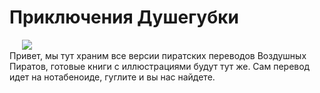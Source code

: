Приключения Душегубки
==============================
<img src="http://img4.wikia.nocookie.net/__cb20100112151801/theedgechronicles/images/a/a5/Keris.png" hspace="20" align="left" /><br />
Привет, мы тут храним все версии пиратских переводов Воздушных Пиратов, готовые книги с иллюстрациями будут тут же. Сам перевод идет на нотабеноиде, гуглите и вы нас найдете. 